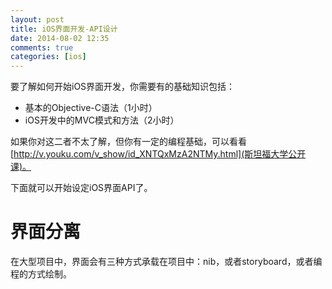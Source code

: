 ```yaml
---
layout: post
title: iOS界面开发-API设计
date: 2014-08-02 12:35
comments: true
categories: [ios]
---
```


要了解如何开始iOS界面开发，你需要有的基础知识包括：

* 基本的Objective-C语法（1小时）
* iOS开发中的MVC模式和方法（2小时）

如果你对这二者不太了解，但你有一定的编程基础，可以看看[http://v.youku.com/v_show/id_XNTQxMzA2NTMy.html](斯坦福大学公开课)。

下面就可以开始设定iOS界面API了。

界面分离
===

在大型项目中，界面会有三种方式承载在项目中：nib，或者storyboard，或者编程的方式绘制。

